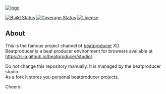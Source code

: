 [![logo](/src/logo_small.png)](https://s-a.github.io/beatproducer/studio/)  


[![Build Status](http://img.shields.io/travis/s-a/beatproducer-projects.svg?style=flat-square)](https://travis-ci.org/s-a/beatproducer-projects)
[![Coverage Status](http://img.shields.io/coveralls/s-a/beatproducer-projects.svg?style=flat-square)](https://coveralls.io/r/s-a/beatproducer-projects?branch=master)
[![License](http://img.shields.io/badge/license-MIT-brightgreen.svg?style=flat-square)](http://s-a.mit-license.org/)

## About
This is the famous project channel of [beatproducer](https://github.com/s-a/beatproducer) XD.  
Beatproducer is a beat producer environment for browsers available at https://s-a.github.io/beatproducer/studio/.  

Do not change this repository manually. It is managed by the beatproducer studio.  
As a fork it stores you personal beatproducer projects.  

Cheers!
